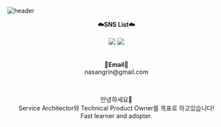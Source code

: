 ![header](https://capsule-render.vercel.app/api?type=waving&color=auto&height=300&section=header&text=Welcome&fontSize=90&animation=fadeIn&fontAlignY=38&desc=Decorate%20GitHub%20Profile%20grin%20or%20any%20Repo%20like%20tech!&descAlignY=51&descAlign=62)
<br>
<p align="center">
    <Strong>☁️SNS List☁️</Strong><br><br>
    <a href="https://velog.io/@grin" target="_blank"><img src="https://img.shields.io/badge/Velog-20C997?style=flat-square&logo=Velog&logoColor=white"/></a>
    <a href="https://www.linkedin.com/in/sangrin-rah-19891019grin/" target="_blank"><img src="https://img.shields.io/badge/LinkedIn-0A66C2?style=flat-square&logo=LinkedIn&logoColor=white"/></a>
    <br>
<br><br>
<Strong>📧Email📧</Strong><br>nasangrin@gmail.com<br>

</p>

<br>

<p align="center">
안녕하세요👐<br>
Service Architector와 Technical Product Owner를 목표로 하고있습니다!<br>
Fast learner and adopter.<br>
</p>
